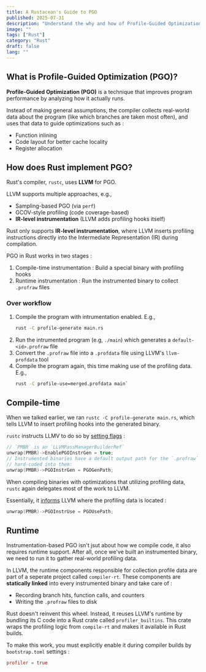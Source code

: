 ```yaml
---
title: A Rustacean's Guide to PGO
published: 2025-07-31
description: "Understand the why and how of Profile-Guided Optimization in the Rust ecosystem."
image: ""
tags: ["Rust"]
category: "Rust"
draft: false
lang: ""
---
```


## What is Profile-Guided Optimization (PGO)?

**Profile-Guided Optimization (PGO)** is a technique that improves program performance by analyzing how it actually runs.

Instead of making general assumptions, the compiler collects real-world data about the program (like which branches are taken most often), and uses that data to guide optimizations such as :

- Function inlining
- Code layout for better cache locality
- Register allocation

## How does Rust implement PGO?

Rust's compiler, `rustc`, uses **LLVM** for PGO.

LLVM supports multiple approaches, e.g.,

- Sampling-based PGO (via `perf`)
- GCOV-style profiling (code coverage-based)
- **IR-level instrumentation** (LLVM adds profiling hooks itself)

Rust only supports **IR-level instrumentation**, where LLVM inserts profiling instructions directly into the Intermediate Representation (IR) during compilation.

PGO in Rust works in two stages :

1. Compile-time instrumentation : Build a special binary with profiling hooks
2. Runtime instrumentation : Run the instrumented binary to collect `.profraw` files

### Over workflow

1. Compile the program with intrumentation enabled. E.g.,
   ```bash
   rust -C profile-generate main.rs
   ```
2. Run the intrumented program (e.g, `./main`) which generates a `default-<id>.profraw` file
3. Convert the `.profraw` file into a `.profdata` file using LLVM's `llvm-profdata` tool
4. Compile the program again, this time making use of the profiling data. E.g.,
   ```bash
   rust -C profile-use=merged.profdata main`
   ```

## Compile-time

When we talked earlier, we ran `rustc -C profile-generate main.rs`, which tells LLVM to insert profiling hooks into the generated binary.

`rustc` instructs LLMV to do so by [setting flags](https://github.com/rust-lang/rust/blob/1.34.1/src/rustllvm/PassWrapper.cpp#L412-L416) :

```cpp
// `PMBR` is an `LLVMPassManagerBuilderRef`
unwrap(PMBR)->EnablePGOInstrGen = true;
// Instrumented binaries have a default output path for the `.profraw` file
// hard-coded into them:
unwrap(PMBR)->PGOInstrGen = PGOGenPath;
```

When compiling binaries with optimizations that utilizing profiling data, `rustc` again delegates most of the work to LLVM.

Essentially, it [informs](https://github.com/rust-lang/rust/blob/1.34.1/src/rustllvm/PassWrapper.cpp#L417-L420) LLVM where the profiling data is located :

```cpp
unwrap(PMBR)->PGOInstrUse = PGOUsePath;
```

## Runtime

Instrumentation-based PGO isn't jsut about how we compile code, it also requires runtime support. After all, once we've built an instrumented binary, we need to run it to gather real-world profiling data.

In LLVM, the runtime components responsible for collection profile data are part of a seperate project called `compiler-rt`. These components are **statically linked** into every instrumented binary and take care of :

- Recording branch hits, function calls, and counters
- Writing the `.profraw` files to disk

Rust doesn't reinvent this wheel. Instead, it reuses LLVM's runtime by bundling its C code into a Rust crate called `profiler_builtins`. This crate wraps the profiling logic from `compile-rt` and makes it available in Rust builds.

To make this work, you must explicitly enable it during compiler builds by `bootstrap.toml` settings :

```toml
profiler = true
```
